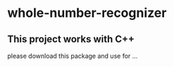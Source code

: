 # whole-number-recognizer


## This project works with C++

please download this package and use for ...
